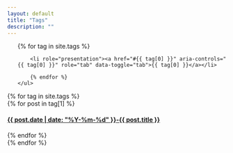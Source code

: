 ```yaml
---
layout: default
title: "Tags"
description: ""
---
```

<div class="col-md-2">
	<ul class="nav nav-tabs side-nav" role="tablist">
		{% for tag in site.tags %}
		
		<li role="presentation"><a href="#{{ tag[0] }}" aria-controls="{{ tag[0] }}" role="tab" data-toggle="tab">{{ tag[0] }}</a></li>
		
		{% endfor %}
	</ul>
</div>
<div class="col-md-10 tab-content">
  	{% for tag in site.tags %}
	  	<div role="tabpanel" class="tab-pane" id="{{ tag[0] }}">
			{% for post in tag[1] %}
				<a href="{{ post.url  }}">
						<h4><span>{{ post.date | date: "%Y-%m-%d" }}</span>-{{ post.title }}</h4>
				</a>
			{% endfor %}
		</div>
	{% endfor %}
  
</div>